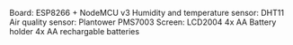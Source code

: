 Board: ESP8266 + NodeMCU v3
Humidity and temperature sensor: DHT11
Air quality sensor: Plantower PMS7003
Screen: LCD2004
4x AA Battery holder
4x AA rechargable batteries
